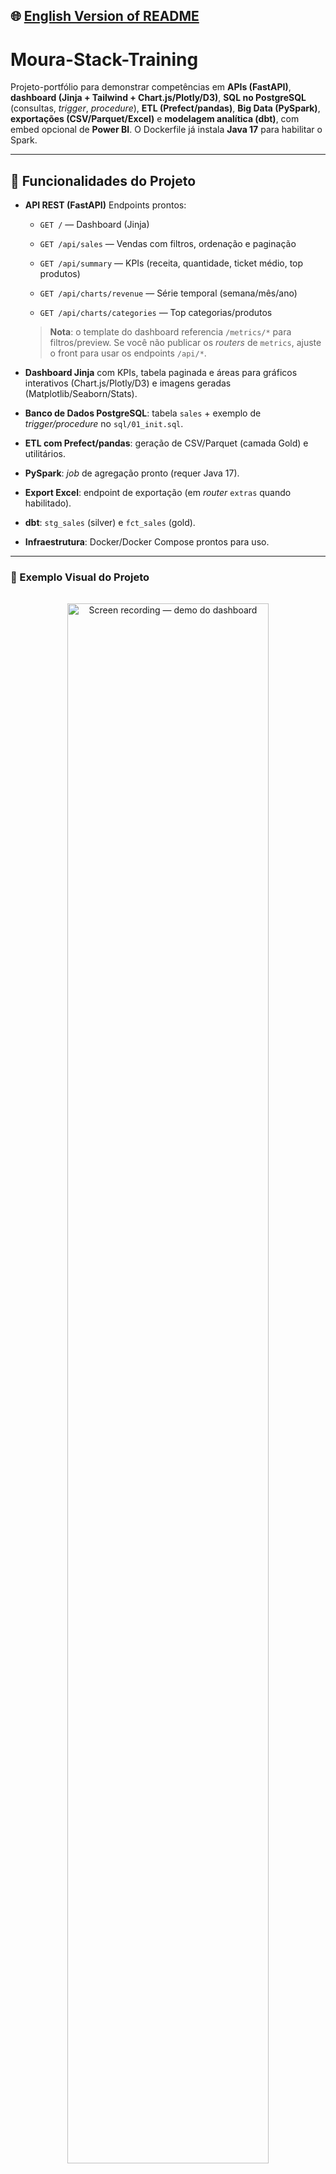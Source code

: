 ## 🌐 [English Version of README](README_EN.md)

# Moura-Stack-Training

Projeto-portfólio para demonstrar competências em **APIs (FastAPI)**, **dashboard (Jinja + Tailwind + Chart.js/Plotly/D3)**, **SQL no PostgreSQL** (consultas, *trigger*, *procedure*), **ETL (Prefect/pandas)**, **Big Data (PySpark)**, **exportações (CSV/Parquet/Excel)** e **modelagem analítica (dbt)**, com embed opcional de **Power BI**. O Dockerfile já instala **Java 17** para habilitar o Spark.

---

## 🔨 Funcionalidades do Projeto

* **API REST (FastAPI)**
  Endpoints prontos:

  * `GET /` — Dashboard (Jinja)

  * `GET /api/sales` — Vendas com filtros, ordenação e paginação

  * `GET /api/summary` — KPIs (receita, quantidade, ticket médio, top produtos)

  * `GET /api/charts/revenue` — Série temporal (semana/mês/ano)

  * `GET /api/charts/categories` — Top categorias/produtos

  > **Nota**: o template do dashboard referencia `/metrics/*` para filtros/preview. Se você não publicar os *routers* de `metrics`, ajuste o front para usar os endpoints `/api/*`.
* **Dashboard Jinja** com KPIs, tabela paginada e áreas para gráficos interativos (Chart.js/Plotly/D3) e imagens geradas (Matplotlib/Seaborn/Stats).
* **Banco de Dados PostgreSQL**: tabela `sales` + exemplo de *trigger/procedure* no `sql/01_init.sql`.
* **ETL com Prefect/pandas**: geração de CSV/Parquet (camada Gold) e utilitários.
* **PySpark**: *job* de agregação pronto (requer Java 17).
* **Export Excel**: endpoint de exportação (em *router* `extras` quando habilitado).
* **dbt**: `stg_sales` (silver) e `fct_sales` (gold).
* **Infraestrutura**: Docker/Docker Compose prontos para uso.

---

### 📸 Exemplo Visual do Projeto

<div align="center">
  <img src="https://github.com/user-attachments/assets/e695f2c7-664c-40f1-8d81-005403694197" alt="Screen recording — demo do dashboard" width="80%" style="margin: 16px 0; border-radius: 10px;">
</div>

---

## ✔️ Técnicas e Tecnologias Utilizadas

* **Linguagem:** Python 3.11+
* **Backend:** FastAPI, Pydantic, Uvicorn, SQLAlchemy
* **Banco de Dados:** PostgreSQL (psycopg2)
* **Frontend/BI:** Jinja + Power BI embed
* **Análises:** pandas, NumPy, Plotly, Matplotlib, Seaborn, statsmodels, Chart.js, D3.js
* **ML:** scikit-learn (Regressão Linear)
* **ETL/Big Data:** Prefect, PySpark, Parquet (PyArrow)
* **Modelagem de Dados:** dbt
* **Dev/Qualidade:** Black, Docker

---

## 📁 Estrutura do Projeto

* **app/backend/**

  * `main.py` — app FastAPI, montagem de estáticos, dashboard, endpoints `/api/*`
  * `db.py` — engine/Session e *health* simples
  * `models.py` — *schemas* Pydantic (Sales/Metric/Health, etc.)
* **app/core/**

  * `config.py` — (reservado para *settings*)
  * `utils.py` — `init_db_if_needed`, `ensure_sales_schema`, logs util
* **app/services/**

  * `data.py`, `etl.py`, `metrics.py`, `ml.py`, `stats.py` — carregamento CSV/DB, KPIs, Pearson/OLS, treino/predict
* **app/templates/**

  * `base.html`, `dashboard.html` — layout + filtros + KPIs + tabela + gráficos
* **data/**

  * `sample_sales.csv` — dataset de exemplo
* **dbt/**

  * `dbt_project.yml`, `models/stg_sales.sql`, `models/fct_sales.sql`
* **scripts/generate\_charts/**

  * `matplotlib_chart.py`, `plotly_chart.py`, `seaborn_chart.py`, `statistics_chart.py`, `ml_regression.py`, `pyspark_agg.py`
* **sql/**

  * `01_init.sql` — schema e exemplos de objetos SQL
* **public/**

  * `moura-logo.ico`, `moura-logo-1-2048x1651.png`, `matplotlib.png`, `plotly.png`, `seaborn.png`, `statistics.png`
* **Infraestrutura**

  * `Dockerfile`, `docker-compose.yml`, `requirements.txt`, `pyproject.toml`, `.env(.example)`

---

## 🛠️ Abrir e rodar o projeto

Para iniciar o projeto localmente, siga os passos abaixo:

1. **Pré-requisitos**

   * Python 3.11+
   * PostgreSQL
   * (Opcional) Docker/Docker Compose
   * (Opcional) Java 17 para PySpark (no Docker já vem instalado)

2. **Clone o Repositório**

```bash
git clone <URL_DO_REPOSITORIO>
cd moura-stack-training
```

3. **Configuração do ambiente**

```bash
python -m venv .venv
# Windows: .venv\Scripts\activate
# Linux/macOS: source .venv/bin/activate
pip install -r requirements.txt
cp .env.example .env
```

Edite o `.env`:

* `DATABASE_URL=postgresql+psycopg2://user:pass@host:5432/dbname`
* `ETL_SOURCE=csv` (ou `postgres`)
* `POWER_BI_EMBED_URL=` (opcional)

> **Dica**: se você **não** possui `sql/02_reset_sales.sql`, defina `DB_AUTO_INIT=false` para evitar tentativa automática de *reset*.

4. **Rodar o Banco (schema inicial)**

```bash
psql "postgresql://user:pass@host:5432/dbname" -f sql/01_init.sql
```

5. **Iniciar o Backend**

```bash
uvicorn app.backend.main:app --reload --port 8000
# Docs: http://localhost:8000/docs
# Dashboard: http://localhost:8000/
```

6. **Dashboard Jinja**
   A página principal `/` já carrega KPIs, tabela e filtros.

> **Atenção**: se os filtros do front apontarem para `/metrics/*`, troque para `/api/*` (ou adicione os *routers* equivalentes).

7. **ETL & Exportações (exemplos)**

```bash
curl -X POST http://localhost:8000/etl/run
curl -X POST http://localhost:8000/gold/export
curl -X POST http://localhost:8000/export/excel
```

8. **Rodar Spark (opcional)**

```bash
python scripts/generate_charts/pyspark_agg.py
```

---

## 🌐 Deploy

* **Docker (local)**

```bash
docker compose up --build
```

* **Nuvem**

  * **API**: publique a imagem Docker (Railway, Render, Fly.io, AWS ECS, etc.).
  * **Banco**: use PostgreSQL gerenciado (RDS/CloudSQL/Azure).
  * **dbt**: aponte para o Postgres da nuvem e rode `dbt run`.
  * **Power BI**: configure `POWER_BI_EMBED_URL`.

